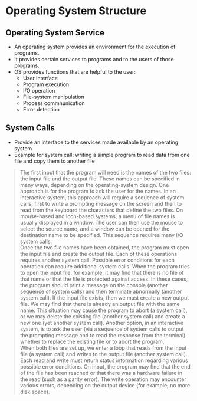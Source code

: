 # Operating System Structure

## Operating System Service

- An operating system provides an environment for the execution of programs.
- It provides certain services to programs and to the users of those programs.
- OS provides functions that are helpful to the user:
  - User interface
  - Program execution
  - I/O operation
  - File-system manipulation
  - Process commnunication
  - Error detection
  
## System Calls

- Provide an interface to the services made available by an operating system
- Example for system call: writing a simple program to read data from one file and copy them to another file
> The first input that the program will need is the names of the two files: the input file
and the output file. These names can be specified in many ways, depending on the operating-system design. One approach is for the program to ask the user for the names. In an interactive system, this approach will require a sequence of system calls, first to write a prompting message on the screen and then to read from the keyboard the characters that define the two files. On mouse-based and icon-based systems, a menu of file names is usually displayed in a window. The user can then use the mouse to select the source name, and a window can be opened for the destination name to be specified. This sequence requires many I/O system calls.  
  Once the two file names have been obtained, the program must open the input file and create the output file. Each of these operations requires another system call. Possible error conditions for each operation can require additional system calls. When the program tries to open the input file, for example, it may find that there is no file of that name or that the file is protected against access. In these cases, the program should print a message on the console (another sequence of system calls) and then terminate abnormally (another system call). If the input file exists, then we must create a new output file. We may find that there is already an output file with the same name. This situation may cause the program to abort (a system call), or we may delete the existing file (another system call) and create a new one (yet another system call). Another option, in an interactive system, is to ask the user (via a sequence of system calls to output the prompting message and to read the response from the terminal) whether to replace the existing file or to abort the program.  
  When both files are set up, we enter a loop that reads from the input file (a system call) and writes to the output file (another system call). Each read and write must return status information regarding various possible error conditions. On input, the program may find that the end of the file has been reached or that there was a hardware failure in the read (such as a parity error). The write operation may encounter various errors, depending on the output device (for example, no more disk space).
